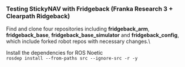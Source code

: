 ### Testing StickyNAV with Fridgeback (Franka Research 3 + Clearpath Ridgeback)
Find and clone four repositories including **fridgeback_arm**, **fridgeback_base**, **fridgeback_base_simulator** and **fridgeback_config**, which include forked robot repos with necessary changes.\

Install the dependencies for ROS Noetic\
``rosdep install --from-paths src --ignore-src -r -y ``
